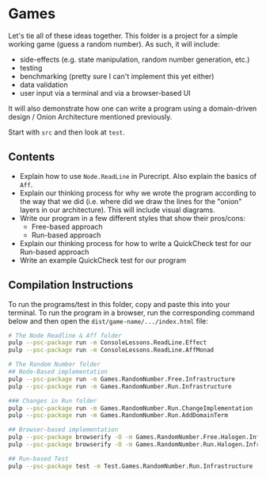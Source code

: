 # Games

Let's tie all of these ideas together. This folder is a project for a simple working game (guess a random number). As such, it will include:
- side-effects (e.g. state manipulation, random number generation, etc.)
- testing
- benchmarking (pretty sure I can't implement this yet either)
- data validation
- user input via a terminal and via a browser-based UI

It will also demonstrate how one can write a program using a domain-driven design / Onion Architecture mentioned previously.

Start with `src` and then look at `test`.

## Contents

- Explain how to use `Node.ReadLine` in Purecript. Also explain the basics of `Aff`.
- Explain our thinking process for why we wrote the program according to the way that we did (i.e. where did we draw the lines for the "onion" layers in our architecture). This will include visual diagrams.
- Write our program in a few different styles that show their pros/cons:
    - Free-based approach
    - Run-based approach
- Explain our thinking process for how to write a QuickCheck test for our Run-based approach
- Write an example QuickCheck test for our program

## Compilation Instructions

To run the programs/test in this folder, copy and paste this into your terminal. To run the program in a browser, run the corresponding command below and then open the `dist/game-name/.../index.html` file:
```bash
# The Node Readline & Aff folder
pulp --psc-package run -m ConsoleLessons.ReadLine.Effect
pulp --psc-package run -m ConsoleLessons.ReadLine.AffMonad

# The Random Number folder
## Node-Based implementation
pulp --psc-package run -m Games.RandomNumber.Free.Infrastructure
pulp --psc-package run -m Games.RandomNumber.Run.Infrastructure

### Changes in Run folder
pulp --psc-package run -m Games.RandomNumber.Run.ChangeImplementation
pulp --psc-package run -m Games.RandomNumber.Run.AddDomainTerm

## Browser-based implementation
pulp --psc-package browserify -O -m Games.RandomNumber.Free.Halogen.Infrastructure --to dist/random-number/free/app.js
pulp --psc-package browserify -O -m Games.RandomNumber.Run.Halogen.Infrastructure --to dist/random-number/run/app.js

## Run-based Test
pulp --psc-package test -m Test.Games.RandomNumber.Run.Infrastructure
```
